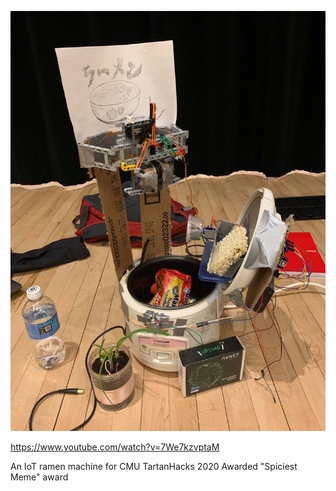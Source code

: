 ![ramen-bot](https://github.com/atomicapple0/ramen_bot/blob/master/86295478_514004316165920_3055537569434435584_n.jpg)

https://www.youtube.com/watch?v=7We7kzvptaM

An IoT ramen machine for CMU TartanHacks 2020
Awarded "Spiciest Meme" award
